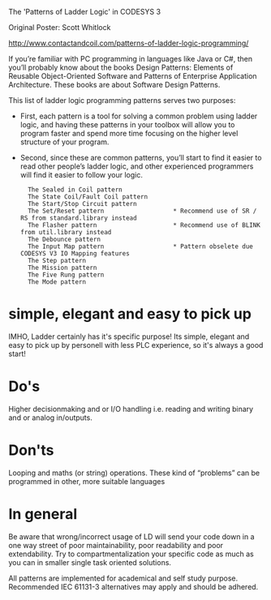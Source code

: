 The 'Patterns of Ladder Logic' in CODESYS 3

Original Poster: Scott Whitlock

http://www.contactandcoil.com/patterns-of-ladder-logic-programming/

If you’re familiar with PC programming in languages like Java or C#, then you’ll probably know about the books Design Patterns: Elements of Reusable Object-Oriented Software and Patterns of Enterprise Application Architecture. These books are about Software Design Patterns.

This list of ladder logic programming patterns serves two purposes: 

* First, each pattern is a tool for solving a common problem using ladder logic, and having these patterns in your toolbox will allow you to program faster and spend more time focusing on the higher level structure of your program. 

* Second, since these are common patterns, you’ll start to find it easier to read other people’s ladder logic, and other experienced programmers will find it easier to follow your logic.

        The Sealed in Coil pattern              
        The State Coil/Fault Coil pattern               
        The Start/Stop Circuit pattern                          
        The Set/Reset pattern                   * Recommend use of SR / RS from standard.library instead
        The Flasher pattern                     * Recommend use of BLINK from util.library instead
        The Debounce pattern
        The Input Map pattern                   * Pattern obselete due CODESYS V3 IO Mapping features
        The Step pattern
        The Mission pattern
        The Five Rung pattern
        The Mode pattern


# simple, elegant and easy to pick up 
IMHO, Ladder certainly has it's specific purpose! 
Its simple, elegant and easy to pick up by personell with less PLC experience, so it's always a good start!

# Do's
Higher decisionmaking and or I/O handling i.e. reading and writing binary and or analog in/outputs.

# Don'ts
Looping and maths (or string) operations. 
These kind of “problems” can be programmed in other, more suitable languages

# In general
Be aware that wrong/incorrect usage of LD will send your code down in a one way street of poor maintainability, poor readability and poor extendability. Try to compartmentalization your specific code as much as you can in smaller single task oriented solutions. 

All patterns are implemented for academical and self study purpose. 
Recommended IEC 61131-3 alternatives may apply and should be adhered.
